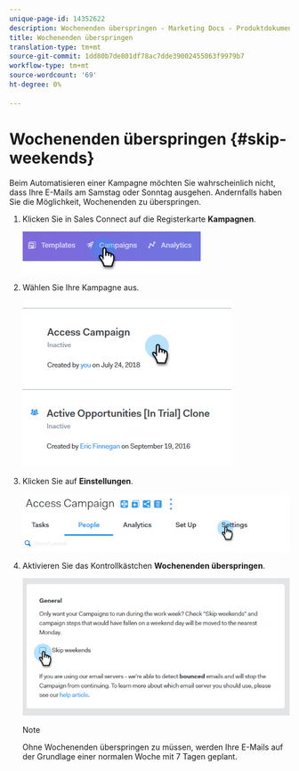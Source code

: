 ```yaml
---
unique-page-id: 14352622
description: Wochenenden überspringen - Marketing Docs - Produktdokumentation
title: Wochenenden überspringen
translation-type: tm+mt
source-git-commit: 1dd80b7de801df78ac7dde39002455063f9979b7
workflow-type: tm+mt
source-wordcount: '69'
ht-degree: 0%

---
```



# Wochenenden überspringen {#skip-weekends}

Beim Automatisieren einer Kampagne möchten Sie wahrscheinlich nicht, dass Ihre E-Mails am Samstag oder Sonntag ausgehen. Andernfalls haben Sie die Möglichkeit, Wochenenden zu überspringen.

1. Klicken Sie in Sales Connect auf die Registerkarte **Kampagnen**.

   ![](assets/one-2.png)

1. Wählen Sie Ihre Kampagne aus.

   ![](assets/two-2.png)

1. Klicken Sie auf **Einstellungen**.

   ![](assets/three-2.png)

1. Aktivieren Sie das Kontrollkästchen **Wochenenden überspringen**.

   ![](assets/four-2.png)

   >[!NOTE]
   >
   >Ohne Wochenenden überspringen zu müssen, werden Ihre E-Mails auf der Grundlage einer normalen Woche mit 7 Tagen geplant.
